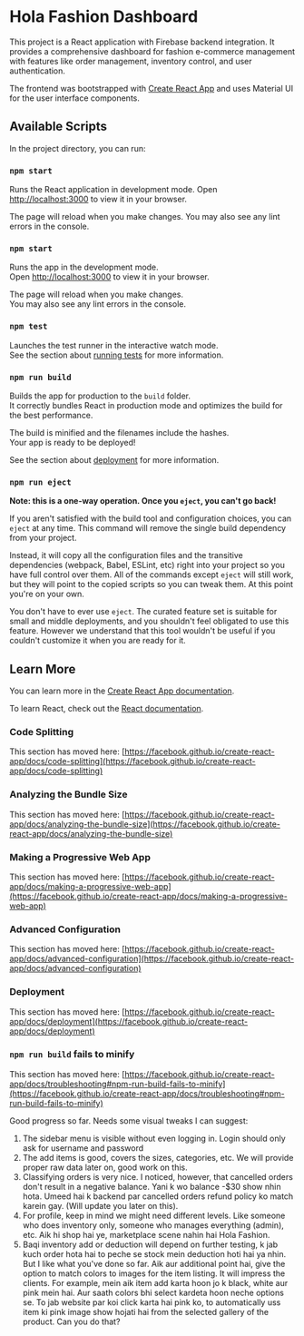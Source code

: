 # Hola Fashion Dashboard

This project is a React application with Firebase backend integration. It provides a comprehensive dashboard for fashion e-commerce management with features like order management, inventory control, and user authentication.

The frontend was bootstrapped with [Create React App](https://github.com/facebook/create-react-app) and uses Material UI for the user interface components.

## Available Scripts

In the project directory, you can run:

### `npm start`

Runs the React application in development mode.
Open [http://localhost:3000](http://localhost:3000) to view it in your browser.

The page will reload when you make changes.
You may also see any lint errors in the console.

### `npm start`

Runs the app in the development mode.\
Open [http://localhost:3000](http://localhost:3000) to view it in your browser.

The page will reload when you make changes.\
You may also see any lint errors in the console.

### `npm test`

Launches the test runner in the interactive watch mode.\
See the section about [running tests](https://facebook.github.io/create-react-app/docs/running-tests) for more information.

### `npm run build`

Builds the app for production to the `build` folder.\
It correctly bundles React in production mode and optimizes the build for the best performance.

The build is minified and the filenames include the hashes.\
Your app is ready to be deployed!

See the section about [deployment](https://facebook.github.io/create-react-app/docs/deployment) for more information.

### `npm run eject`

**Note: this is a one-way operation. Once you `eject`, you can't go back!**

If you aren't satisfied with the build tool and configuration choices, you can `eject` at any time. This command will remove the single build dependency from your project.

Instead, it will copy all the configuration files and the transitive dependencies (webpack, Babel, ESLint, etc) right into your project so you have full control over them. All of the commands except `eject` will still work, but they will point to the copied scripts so you can tweak them. At this point you're on your own.

You don't have to ever use `eject`. The curated feature set is suitable for small and middle deployments, and you shouldn't feel obligated to use this feature. However we understand that this tool wouldn't be useful if you couldn't customize it when you are ready for it.

## Learn More

You can learn more in the [Create React App documentation](https://facebook.github.io/create-react-app/docs/getting-started).

To learn React, check out the [React documentation](https://reactjs.org/).

### Code Splitting

This section has moved here: [https://facebook.github.io/create-react-app/docs/code-splitting](https://facebook.github.io/create-react-app/docs/code-splitting)

### Analyzing the Bundle Size

This section has moved here: [https://facebook.github.io/create-react-app/docs/analyzing-the-bundle-size](https://facebook.github.io/create-react-app/docs/analyzing-the-bundle-size)

### Making a Progressive Web App

This section has moved here: [https://facebook.github.io/create-react-app/docs/making-a-progressive-web-app](https://facebook.github.io/create-react-app/docs/making-a-progressive-web-app)

### Advanced Configuration

This section has moved here: [https://facebook.github.io/create-react-app/docs/advanced-configuration](https://facebook.github.io/create-react-app/docs/advanced-configuration)

### Deployment

This section has moved here: [https://facebook.github.io/create-react-app/docs/deployment](https://facebook.github.io/create-react-app/docs/deployment)

### `npm run build` fails to minify

This section has moved here: [https://facebook.github.io/create-react-app/docs/troubleshooting#npm-run-build-fails-to-minify](https://facebook.github.io/create-react-app/docs/troubleshooting#npm-run-build-fails-to-minify)


Good progress so far. Needs some visual tweaks I can suggest:

1. The sidebar menu is visible without even logging in. Login should only ask for username and password
2. The add items is good, covers the sizes, categories, etc. We will provide proper raw data later on, good work on this. 
3. Classifying orders is very nice. I noticed, however, that cancelled orders don't result in a negative balance. Yani k wo balance -$30 show nhin hota. Umeed hai k backend par cancelled orders refund policy ko match karein gay. (Will update you later on this). 
4. For profile, keep in mind we might need different levels. Like someone who does inventory only, someone who manages everything (admin), etc. Aik hi shop hai ye, marketplace scene nahin hai Hola Fashion. 
5. Baqi inventory add or deduction will depend on further testing, k jab kuch order hota hai to peche se stock mein deduction hoti hai ya nhin. But I like what you've done so far.
Aik aur additional point hai, give the option to match colors to images for the item listing. It will impress the clients. For example, mein aik item add karta hoon jo k black, white aur pink mein hai. Aur saath colors bhi select kardeta hoon neche options se. To jab website par koi click karta hai pink ko, to automatically uss item ki pink image show hojati hai from the selected gallery of the product. Can you do that?
